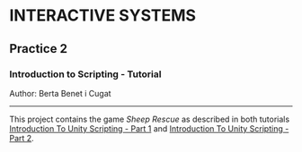 # INTERACTIVE SYSTEMS
## Practice 2
### Introduction to Scripting - Tutorial

Author: Berta Benet i Cugat

__________________________

This project contains the game _Sheep Rescue_ as described in both tutorials [Introduction To Unity Scripting - Part 1](https://www.raywenderlich.com/4180726-introduction-to-unity-scripting-part-1) and [Introduction To Unity Scripting - Part 2](https://www.raywenderlich.com/4180875-introduction-to-unity-scripting-part-2). 
